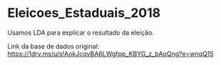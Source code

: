 # Eleicoes_Estaduais_2018

Usamos LDA para explicar o resultado da eleição.

Link da base de dados original: https://1drv.ms/u/s!AokJcqvBA6LWgfpp_KBYG_z_bAoQng?e=wnqQ15
